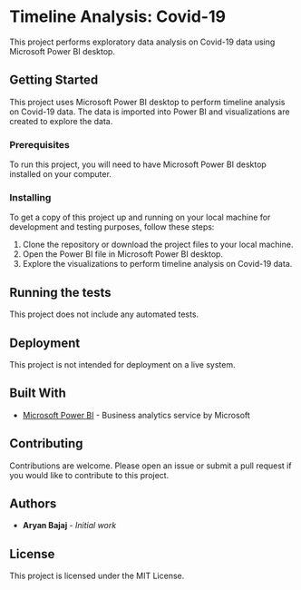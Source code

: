 # Timeline Analysis: Covid-19

This project performs exploratory data analysis on Covid-19 data using Microsoft Power BI desktop.

## Getting Started

This project uses Microsoft Power BI desktop to perform timeline analysis on Covid-19 data. The data is imported into Power BI and visualizations are created to explore the data.

### Prerequisites

To run this project, you will need to have Microsoft Power BI desktop installed on your computer.

### Installing

To get a copy of this project up and running on your local machine for development and testing purposes, follow these steps:

1. Clone the repository or download the project files to your local machine.
2. Open the Power BI file in Microsoft Power BI desktop.
3. Explore the visualizations to perform timeline analysis on Covid-19 data.

## Running the tests

This project does not include any automated tests.

## Deployment

This project is not intended for deployment on a live system.

## Built With

- [Microsoft Power BI](https://powerbi.microsoft.com/) - Business analytics service by Microsoft

## Contributing

Contributions are welcome. Please open an issue or submit a pull request if you would like to contribute to this project.

## Authors

- **Aryan Bajaj** - *Initial work*

## License

This project is licensed under the MIT License.
